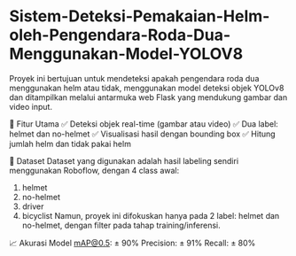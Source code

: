 # Sistem-Deteksi-Pemakaian-Helm-oleh-Pengendara-Roda-Dua-Menggunakan-Model-YOLOV8

Proyek ini bertujuan untuk mendeteksi apakah pengendara roda dua menggunakan helm atau tidak, menggunakan model deteksi objek YOLOv8 dan ditampilkan melalui antarmuka web Flask yang mendukung gambar dan video input.

🚀 Fitur Utama
✅ Deteksi objek real-time (gambar atau video)
✅ Dua label: helmet dan no-helmet
✅ Visualisasi hasil dengan bounding box
✅ Hitung jumlah helm dan tidak pakai helm

🧪 Dataset
Dataset yang digunakan adalah hasil labeling sendiri menggunakan Roboflow, dengan 4 class awal:
1. helmet
2. no-helmet
3. driver
4. bicyclist
Namun, proyek ini difokuskan hanya pada 2 label: helmet dan no-helmet, dengan filter pada tahap training/inferensi.

📈 Akurasi Model
mAP@0.5: ± 90%
Precision: ± 91%
Recall: ± 80%
